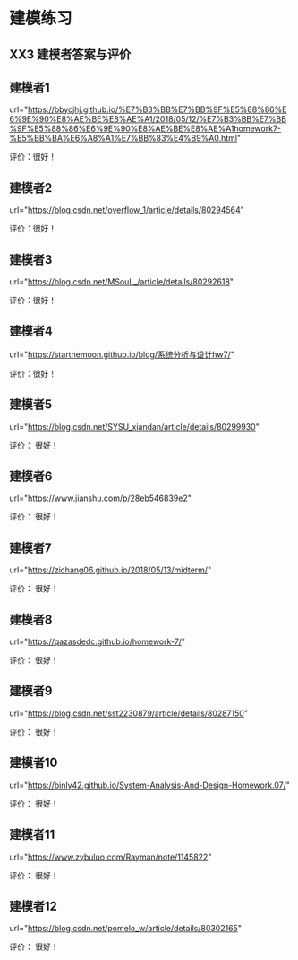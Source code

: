 # 建模练习

## XX3 建模者答案与评价

## 建模者1 
url="https://bbycjhj.github.io/%E7%B3%BB%E7%BB%9F%E5%88%86%E6%9E%90%E8%AE%BE%E8%AE%A1/2018/05/12/%E7%B3%BB%E7%BB%9F%E5%88%86%E6%9E%90%E8%AE%BE%E8%AE%A1homework7-%E5%BB%BA%E6%A8%A1%E7%BB%83%E4%B9%A0.html"

评价：很好！

## 建模者2
url="https://blog.csdn.net/overflow_1/article/details/80294564"

评价：很好！

## 建模者3
url="https://blog.csdn.net/MSouL_/article/details/80292618"

评价：很好！

## 建模者4
url="https://starthemoon.github.io/blog/系统分析与设计hw7/"

评价：很好！

## 建模者5
url="https://blog.csdn.net/SYSU_xiandan/article/details/80299930"

评价： 很好！

## 建模者6
url="https://www.jianshu.com/p/28eb546839e2"

评价： 很好！

## 建模者7
url="https://zichang06.github.io/2018/05/13/midterm/"

评价： 很好！

## 建模者8
url="https://qazasdedc.github.io/homework-7/"

评价： 很好！

## 建模者9
url="https://blog.csdn.net/sst2230879/article/details/80287150"

评价： 很好！

## 建模者10
url="https://binly42.github.io/System-Analysis-And-Design-Homework.07/"

评价： 很好！

## 建模者11
url="https://www.zybuluo.com/Rayman/note/1145822"

评价： 很好！

## 建模者12
url="https://blog.csdn.net/pomelo_w/article/details/80302165"

评价： 很好！

